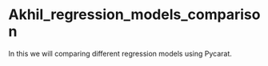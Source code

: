 # Akhil_regression_models_comparison
In this we will comparing different regression models using Pycarat.
